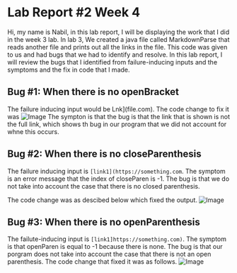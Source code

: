 # Lab Report #2 Week 4
Hi, my name is Nabil, in this lab report, I will be displaying the work that I did in the week 3 lab. In lab 3, We created a java file called MarkdownParse that reads another file and prints out all the links in the file. 
This code was given to us and had bugs that we had to identify and resolve. In this lab report, I will review the bugs that I identified from failure-inducing inputs and the symptoms and the fix in code that I made. 
## Bug #1: When there is no openBracket 
The failure inducing input would be Lnk](file.com).
The code change to fix it was 
![Image]()
The sympton is that the bug is that the link that is shown is not the full link, which shows th bug in our program that we did not account for whne this occurs.

## Bug #2: When there is no closeParenthesis
The failure inducing input is `[link1](https://something.com`. The symptom is an error message that the index of closeParen is -1. The bug is that we do not take into account the case that there is no closed parenthesis. 

The code change was as descibed below which fixed the output. 
![Image](fixedbug)

## Bug #3: When there is no openParenthesis
The failute-inducing input is `[link1]https://something.com)`. The symptom is that openParen is equal to -1 because there is none. The bug is that our porgram does not take into account the case that there is not an open parenthesis. The code change that fixed it was as follows. 
![Image](fixedbug)